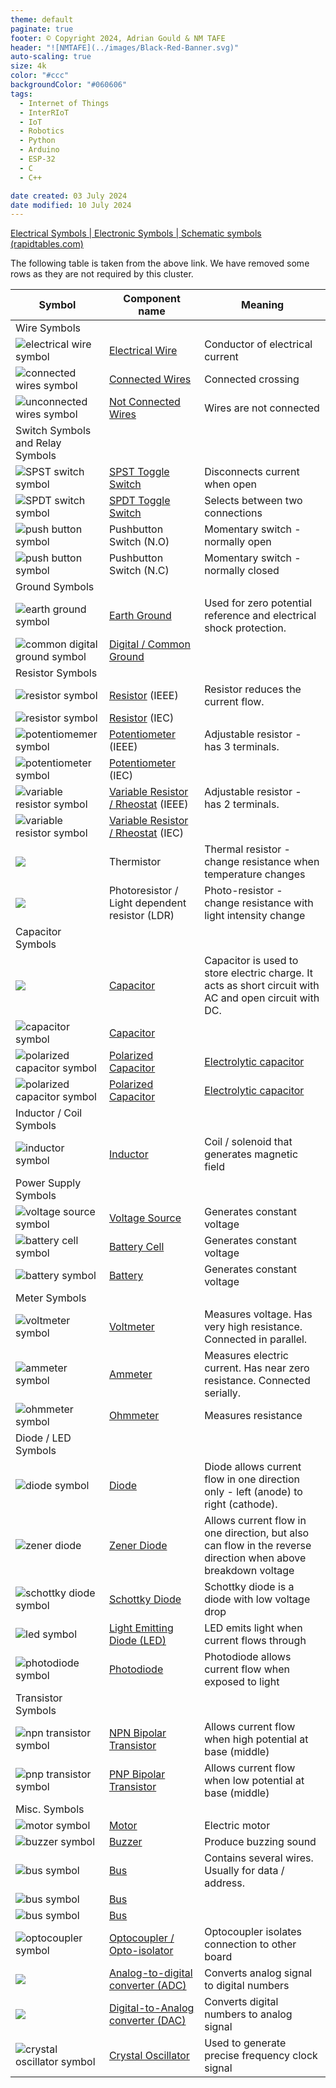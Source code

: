 ```yaml
---
theme: default
paginate: true
footer: © Copyright 2024, Adrian Gould & NM TAFE
header: "![NMTAFE](../images/Black-Red-Banner.svg)"
auto-scaling: true
size: 4k
color: "#ccc"
backgroundColor: "#060606"
tags: 
  - Internet of Things
  - InterRIoT
  - IoT
  - Robotics
  - Python
  - Arduino
  - ESP-32
  - C
  - C++

date created: 03 July 2024
date modified: 10 July 2024
---
```


[Electrical Symbols | Electronic Symbols | Schematic symbols (rapidtables.com)](https://www.rapidtables.com/electric/electrical_symbols.html)

The following table is taken from the above link. We have removed some rows as they are not required by this cluster.

| Symbol                                                                                                     | Component name                                                                                 | Meaning                                                                                                       |
| ---------------------------------------------------------------------------------------------------------- | ---------------------------------------------------------------------------------------------- | ------------------------------------------------------------------------------------------------------------- |
| Wire Symbols                                                                                               |                                                                                                |                                                                                                               |
| ![electrical wire symbol](https://www.rapidtables.com/electric/symbols/wire.GIF)                           | [Electrical Wire](https://en.wikipedia.org/wiki/Electrical_wiring)                             | Conductor of electrical current                                                                               |
| ![connected wires symbol](https://www.rapidtables.com/electric/symbols/wires%20connected.GIF)              | [Connected Wires](https://en.wikipedia.org/wiki/Electrical_wiring)                             | Connected crossing                                                                                            |
| ![unconnected wires symbol](https://www.rapidtables.com/electric/symbols/wires%20not%20connected.GIF)      | [Not Connected Wires](https://en.wikipedia.org/wiki/Electrical_wiring)                         | Wires are not connected                                                                                       |
| Switch Symbols and Relay Symbols                                                                           |                                                                                                |                                                                                                               |
| ![SPST switch symbol](https://www.rapidtables.com/electric/symbols/switch.GIF)                             | [SPST Toggle Switch](https://en.wikipedia.org/wiki/Switch)                                     | Disconnects current when open                                                                                 |
| ![SPDT switch symbol](https://www.rapidtables.com/electric/symbols/switch%20II.GIF)                        | [SPDT Toggle Switch](https://en.wikipedia.org/wiki/Switch)                                     | Selects between two connections                                                                               |
| ![push button symbol](https://www.rapidtables.com/electric/symbols/push%20button.GIF)                      | Pushbutton Switch (N.O)                                                                        | Momentary switch - normally open                                                                              |
| ![push button symbol](https://www.rapidtables.com/electric/symbols/push%20button%20II.GIF)                 | Pushbutton Switch (N.C)                                                                        | Momentary switch - normally closed                                                                            |
| Ground Symbols                                                                                             |                                                                                                |                                                                                                               |
| ![earth  ground symbol](https://www.rapidtables.com/electric/symbols/ground%20earth.GIF)                   | [Earth Ground](https://en.wikipedia.org/wiki/Ground_(electricity))                             | Used for zero potential reference and electrical shock protection.                                            |
| ![common digital ground symbol](https://www.rapidtables.com/electric/symbols/ground%20digital.GIF)         | [Digital / Common Ground](https://en.wikipedia.org/wiki/Ground_(electricity))                  |                                                                                                               |
| Resistor Symbols                                                                                           |                                                                                                |                                                                                                               |
| ![resistor symbol](https://www.rapidtables.com/electric/symbols/resistor.GIF)                              | [Resistor](https://www.rapidtables.com/electric/resistor.html) (IEEE)                          | Resistor reduces the current flow.                                                                            |
| ![resistor symbol](https://www.rapidtables.com/electric/symbols/resistor%20II.GIF)                         | [Resistor](https://www.rapidtables.com/electric/resistor.html) (IEC)                           |                                                                                                               |
| ![potentiomemer symbol](https://www.rapidtables.com/electric/symbols/potentiometer.GIF)                    | [Potentiometer](https://en.wikipedia.org/wiki/Potentiometer) (IEEE)                            | Adjustable resistor - has 3 terminals.                                                                        |
| ![potentiometer symbol](https://www.rapidtables.com/electric/symbols/potentiometer%20II.GIF)               | [Potentiometer](https://en.wikipedia.org/wiki/Potentiometer) (IEC)                             |                                                                                                               |
| ![variable resistor symbol](https://www.rapidtables.com/electric/symbols/variable%20resistor.GIF)          | [Variable Resistor / Rheostat](https://en.wikipedia.org/wiki/Potentiometer) (IEEE)             | Adjustable resistor - has 2 terminals.                                                                        |
| ![variable resistor symbol](https://www.rapidtables.com/electric/symbols/variable_resistor%20II.GIF)       | [Variable Resistor / Rheostat](https://en.wikipedia.org/wiki/Potentiometer) (IEC)              |                                                                                                               |
| ![](https://www.rapidtables.com/electric/symbols/thermistor.gif)                                           | Thermistor                                                                                     | Thermal resistor - change resistance when temperature changes                                                 |
| ![](https://www.rapidtables.com/electric/symbols/photoresistor.gif)                                        | Photoresistor / Light dependent resistor (LDR)                                                 | Photo-resistor - change resistance with light intensity change                                                |
| Capacitor Symbols                                                                                          |                                                                                                |                                                                                                               |
| ![](https://www.rapidtables.com/electric/symbols/capacitor.GIF)                                            | [Capacitor](https://www.rapidtables.com/electric/capacitor.html)                               | Capacitor is used to store electric charge. It acts as short circuit with AC and open circuit with DC.        |
| ![capacitor symbol](https://www.rapidtables.com/electric/symbols/capacitor%20II.GIF)                       | [Capacitor](https://www.rapidtables.com/electric/capacitor.html)                               |                                                                                                               |
| ![polarized capacitor symbol](https://www.rapidtables.com/electric/symbols/capacitor%20polarized.GIF)      | [Polarized Capacitor](https://en.wikipedia.org/wiki/Capacitor)                                 | [Electrolytic capacitor](https://en.wikipedia.org/wiki/Electrolytic_capacitor)                                |
| ![polarized capacitor symbol](https://www.rapidtables.com/electric/symbols/capacitor%20polarized%20II.GIF) | [Polarized Capacitor](https://en.wikipedia.org/wiki/Capacitor)                                 | [Electrolytic capacitor](https://en.wikipedia.org/wiki/Electrolytic_capacitor)                                |
| Inductor / Coil Symbols                                                                                    |                                                                                                |                                                                                                               |
| ![inductor symbol](https://www.rapidtables.com/electric/symbols/inductor.GIF)                              | [Inductor](https://www.rapidtables.com/electric/inductor.html)                                 | Coil / solenoid that generates magnetic field                                                                 |
| Power Supply Symbols                                                                                       |                                                                                                |                                                                                                               |
| ![voltage source symbol](https://www.rapidtables.com/electric/symbols/voltage%20source.GIF)                | [Voltage Source](https://en.wikipedia.org/wiki/Voltage_source)                                 | Generates constant voltage                                                                                    |
| ![battery cell symbol](https://www.rapidtables.com/electric/symbols/battery%20cell.GIF)                    | [Battery Cell](https://en.wikipedia.org/wiki/Battery_(electricity))                            | Generates constant voltage                                                                                    |
| ![battery symbol](https://www.rapidtables.com/electric/symbols/battery.GIF)                                | [Battery](https://en.wikipedia.org/wiki/Battery_(electricity))                                 | Generates constant voltage                                                                                    |
| Meter Symbols                                                                                              |                                                                                                |                                                                                                               |
| ![voltmeter symbol](https://www.rapidtables.com/electric/symbols/voltmeter.GIF)                            | [Voltmeter](https://en.wikipedia.org/wiki/Voltmeter)                                           | Measures voltage. Has very high resistance. Connected in parallel.                                            |
| ![ammeter symbol](https://www.rapidtables.com/electric/symbols/ammeter.GIF)                                | [Ammeter](https://en.wikipedia.org/wiki/Ammeter)                                               | Measures electric current. Has near zero resistance. Connected serially.                                      |
| ![ohmmeter symbol](https://www.rapidtables.com/electric/symbols/ohmmeter.GIF)                              | [Ohmmeter](https://en.wikipedia.org/wiki/Ohmmeter)                                             | Measures resistance                                                                                           |
| Diode / LED Symbols                                                                                        |                                                                                                |                                                                                                               |
| ![diode symbol](https://www.rapidtables.com/electric/symbols/diode.GIF)                                    | [Diode](https://en.wikipedia.org/wiki/Diode)                                                   | Diode allows current flow in one direction only - left (anode) to right (cathode).                            |
| ![zener diode](https://www.rapidtables.com/electric/symbols/zener%20diode.GIF)                             | [Zener Diode](https://en.wikipedia.org/wiki/Zener_diode)                                       | Allows current flow in one direction, but also can flow in the reverse direction when above breakdown voltage |
| ![schottky diode symbol](https://www.rapidtables.com/electric/symbols/schottky%20diode.GIF)                | [Schottky Diode](https://en.wikipedia.org/wiki/Schottky_diode)                                 | Schottky diode is a diode with low voltage drop                                                               |
| ![led symbol](https://www.rapidtables.com/electric/symbols/led.GIF)                                        | [Light Emitting Diode (LED)](https://en.wikipedia.org/wiki/LED)                                | LED emits light when current flows through                                                                    |
| ![photodiode symbol](https://www.rapidtables.com/electric/symbols/photodiode.GIF)                          | [Photodiode](https://en.wikipedia.org/wiki/Photodiode)                                         | Photodiode allows current flow when exposed to light                                                          |
| Transistor Symbols                                                                                         |                                                                                                |                                                                                                               |
| ![npn transistor symbol](https://www.rapidtables.com/electric/symbols/NPN%20transistor.GIF)                | [NPN Bipolar Transistor](https://en.wikipedia.org/wiki/Bipolar_junction_transistor#NPN)        | Allows current flow when high potential at base (middle)                                                      |
| ![pnp transistor symbol](https://www.rapidtables.com/electric/symbols/PNP%20transistor.GIF)                | [PNP Bipolar Transistor](https://en.wikipedia.org/wiki/Bipolar_junction_transistor#PNP)        | Allows current flow when low potential at base (middle)                                                       |
| Misc. Symbols                                                                                              |                                                                                                |                                                                                                               |
| ![motor symbol](https://www.rapidtables.com/electric/symbols/motor.GIF)                                    | [Motor](https://en.wikipedia.org/wiki/Electric_motor)                                          | Electric motor                                                                                                |
| ![buzzer symbol](https://www.rapidtables.com/electric/symbols/buzzer.PNG)                                  | [Buzzer](https://en.wikipedia.org/wiki/Buzzer)                                                 | Produce buzzing sound                                                                                         |
| ![bus symbol](https://www.rapidtables.com/electric/symbols/bus.GIF)                                        | [Bus](https://en.wikipedia.org/wiki/Electrical_bus)                                            | Contains several wires. Usually for data / address.                                                           |
| ![bus symbol](https://www.rapidtables.com/electric/symbols/bus%20II.GIF)                                   | [Bus](https://en.wikipedia.org/wiki/Electrical_bus)                                            |                                                                                                               |
| ![bus symbol](https://www.rapidtables.com/electric/symbols/bus%20III.GIF)                                  | [Bus](https://en.wikipedia.org/wiki/Electrical_bus)                                            |                                                                                                               |
| ![optocoupler symbol](https://www.rapidtables.com/electric/symbols/optocoupler.GIF)                        | [Optocoupler / Opto-isolator](https://en.wikipedia.org/wiki/Optocoupler)                       | Optocoupler isolates connection to other board                                                                |
| ![](https://www.rapidtables.com/electric/symbols/adc.GIF)                                                  | [Analog-to-digital converter (ADC)](https://en.wikipedia.org/wiki/Analog-to-digital_converter) | Converts analog signal to digital numbers                                                                     |
| ![](https://www.rapidtables.com/electric/symbols/dac.GIF)                                                  | [Digital-to-Analog converter (DAC)](https://en.wikipedia.org/wiki/Digital-to-analog_converter) | Converts digital numbers to analog signal                                                                     |
| ![crystal oscillator symbol](https://www.rapidtables.com/electric/symbols/oscillator%20crystal.GIF)        | [Crystal Oscillator](https://en.wikipedia.org/wiki/Crystal_oscillator)                         | Used to generate precise frequency clock signal                                                               |

